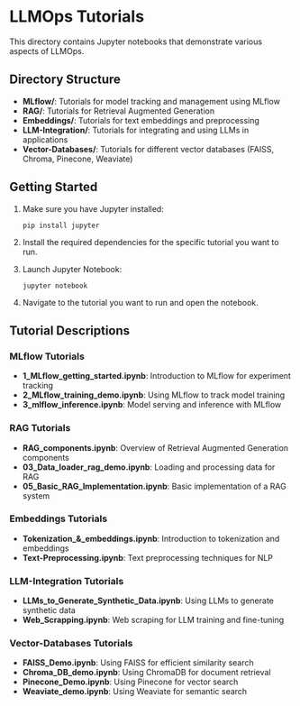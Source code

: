 # LLMOps Tutorials

This directory contains Jupyter notebooks that demonstrate various aspects of LLMOps.

## Directory Structure

- **MLflow/**: Tutorials for model tracking and management using MLflow
- **RAG/**: Tutorials for Retrieval Augmented Generation
- **Embeddings/**: Tutorials for text embeddings and preprocessing
- **LLM-Integration/**: Tutorials for integrating and using LLMs in applications
- **Vector-Databases/**: Tutorials for different vector databases (FAISS, Chroma, Pinecone, Weaviate)

## Getting Started

1. Make sure you have Jupyter installed:
   ```
   pip install jupyter
   ```

2. Install the required dependencies for the specific tutorial you want to run.

3. Launch Jupyter Notebook:
   ```
   jupyter notebook
   ```

4. Navigate to the tutorial you want to run and open the notebook.

## Tutorial Descriptions

### MLflow Tutorials

- **1_MLflow_getting_started.ipynb**: Introduction to MLflow for experiment tracking
- **2_MLflow_training_demo.ipynb**: Using MLflow to track model training
- **3_mlflow_inference.ipynb**: Model serving and inference with MLflow

### RAG Tutorials

- **RAG_components.ipynb**: Overview of Retrieval Augmented Generation components
- **03_Data_loader_rag_demo.ipynb**: Loading and processing data for RAG
- **05_Basic_RAG_Implementation.ipynb**: Basic implementation of a RAG system

### Embeddings Tutorials

- **Tokenization_&_embeddings.ipynb**: Introduction to tokenization and embeddings
- **Text-Preprocessing.ipynb**: Text preprocessing techniques for NLP

### LLM-Integration Tutorials

- **LLMs_to_Generate_Synthetic_Data.ipynb**: Using LLMs to generate synthetic data
- **Web_Scrapping.ipynb**: Web scraping for LLM training and fine-tuning

### Vector-Databases Tutorials

- **FAISS_Demo.ipynb**: Using FAISS for efficient similarity search
- **Chroma_DB_demo.ipynb**: Using ChromaDB for document retrieval
- **Pinecone_Demo.ipynb**: Using Pinecone for vector search
- **Weaviate_demo.ipynb**: Using Weaviate for semantic search
